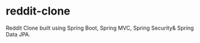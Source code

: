 # reddit-clone
Reddit Clone built using Spring Boot, Spring MVC, Spring Security&amp; Spring Data JPA.